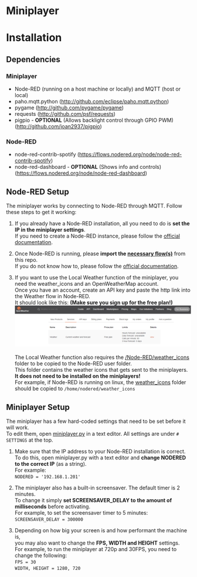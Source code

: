 # Miniplayer

# Installation
## Dependencies
### Miniplayer
+ Node-RED (running on a host machine or locally) and MQTT (host or local)
+ paho.mqtt.python (http://github.com/eclipse/paho.mqtt.python)
+ pygame (http://github.com/pygame/pygame)
+ requests (http://github.com/psf/requests)
+ pigpio - **OPTIONAL** (Allows backlight control through GPIO PWM) (http://github.com/joan2937/pigpio)

### Node-RED
+ node-red-contrib-spotify (https://flows.nodered.org/node/node-red-contrib-spotify)
+ node-red-dashboard - **OPTIONAL** (Shows info and controls) (https://flows.nodered.org/node/node-red-dashboard)

## Node-RED Setup
The miniplayer works by connecting to Node-RED through MQTT. Follow these steps to get it working:

1. If you already have a Node-RED installation, all you need to do is **set the IP in the miniplayer settings**.\
If you need to create a Node-RED instance, please follow the 
[official documentation](https://nodered.org/docs/getting-started/).


2. Once Node-RED is running, please **import the [necessary flow(s)](flows.json)** from this repo.\
If you do not know how to, please follow the 
[official documentation](https://nodered.org/docs/user-guide/editor/workspace/import-export).


3. If you want to use the Local Weather function of the miniplayer,
you need the weather_icons and an OpenWeatherMap account.\
Once you have an account, create an API key and paste the http link into the Weather flow in Node-RED.\
It should look like this: **(Make sure you sign up for the free plan!)**\
![Screenshot of example OpenWeatherMap API page](/docs/images/OpenWeatherMap.png)\
\
The Local Weather function also requires the [/Node-RED/weather_icons](/Node-RED/weather_icons) 
folder to be copied to the Node-RED user folder.\
This folder contains the weather icons that gets sent to the miniplayers.
**It does not need to be installed on the miniplayers!**\
For example, if Node-RED is running on linux, the [weather_icons](/Node-RED/weather_icons) folder should be copied to
`/home/nodered/weather_icons`

## Miniplayer Setup
The miniplayer has a few hard-coded settings that need to be set before it will work.\
To edit them, open [miniplayer.py](miniplayer.py) in a text editor. All settings are under `# SETTINGS` at the top. 

1. Make sure that the IP address to your Node-RED installation is correct.\
To do this, open miniplayer.py with a text editor and **change NODERED to the correct IP** (as a string).\
For example:\
`NODERED = '192.168.1.201'`


2. The miniplayer also has a built-in screensaver. The default timer is 2 minutes.\
To change it simply **set SCREENSAVER_DELAY to the amount of milliseconds** before activating.\
For example, to set the screensaver timer to 5 minutes:\
`SCREENSAVER_DELAY = 300000`


3. Depending on how big your screen is and how performant the machine is,\
you may also want to change the **FPS, WIDTH and HEIGHT** settings.\
For example, to run the miniplayer at 720p and 30FPS, you need to change the following:\
`FPS = 30`\
`WIDTH, HEIGHT = 1280, 720`
